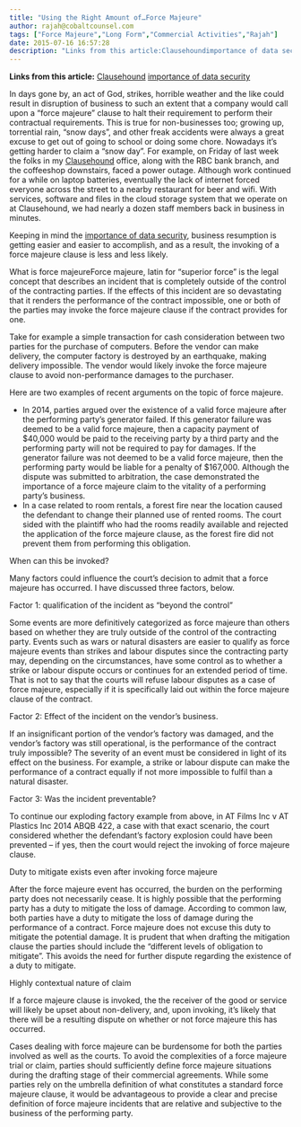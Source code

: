 ```yaml
---
title: "Using the Right Amount of…Force Majeure"
author: rajah@cobaltcounsel.com
tags: ["Force Majeure","Long Form","Commercial Activities","Rajah"]
date: 2015-07-16 16:57:28
description: "Links from this article:Clausehoundimportance of data securityIn days gone by, an act of God, strikes, horrible weather and the like could result..."
---
```


**Links from this article:**
[Clausehound](http://www.clausehound.com/)
[importance of data security](http://multiplicity.media/2014/11/10/data-security-essential-company-credibility/)

In days gone by, an act of God, strikes, horrible weather and the like could result in disruption of business to such an extent that a company would call upon a “force majeure” clause to halt their requirement to perform their contractual requirements. This is true for non-businesses too;  growing up, torrential rain, “snow days”, and other freak accidents were always a great excuse to get out of going to school or doing some chore.  Nowadays it’s getting harder to claim a “snow day”. For example, on Friday of last week the folks in my [Clausehound](http://www.clausehound.com/) office, along with the RBC bank branch, and the coffeeshop downstairs, faced a power outage. Although work continued for a while on laptop batteries, eventually the lack of internet forced everyone across the street to a nearby restaurant for beer and wifi. With services, software and files in the cloud storage system that we operate on at Clausehound, we had nearly a dozen staff members back in business in minutes.

Keeping in mind the [importance of data security](http://multiplicity.media/2014/11/10/data-security-essential-company-credibility/), business resumption is getting easier and easier to accomplish, and as a result, the invoking of a force majeure clause is less and less likely.

What is  force majeureForce majeure, latin for “superior force” is the legal concept that describes an incident that is completely outside of the control of the contracting parties. If the effects of this incident are so devastating that it renders the performance of the contract impossible, one or both of the parties may invoke the force majeure clause if the contract provides for one.

Take for example a simple transaction for cash consideration between two parties for the purchase of computers. Before the vendor can make delivery, the computer factory is destroyed by an earthquake, making delivery impossible. The vendor would likely invoke the force majeure clause to avoid non-performance damages to the purchaser.

Here are two examples of recent arguments on the topic of force majeure.
- In 2014, parties argued over the existence of a valid force majeure after the performing party’s generator failed. If this generator failure was deemed to be a valid force majeure, then a capacity payment of $40,000 would be paid to the receiving party by a third party and the performing party will not be required to pay for damages. If the generator failure was not deemed to be a valid force majeure, then the performing party would be liable for a penalty of $167,000. Although the dispute was submitted to arbitration, the case demonstrated the importance of a force majeure claim to the vitality of a performing party’s business.
- In a case related to room rentals, a forest fire near the location caused the defendant to change their planned use of rented rooms.  The court sided with the plaintiff who had the rooms readily available and rejected the application of the force majeure clause, as the forest fire did not prevent them from performing this obligation.

When can this be invoked?

Many factors could influence the court’s decision to admit that a force majeure has occurred.  I have discussed three factors, below.

Factor 1:  qualification of the incident as “beyond the control”

Some events are more definitively categorized as force majeure than others based on whether they are truly outside of the control of the contracting party. Events such as wars or natural disasters are easier to qualify as force majeure events than strikes and labour disputes since the contracting party may, depending on the circumstances, have some control as to whether a strike or labour dispute occurs or continues for an extended period of time. That is not to say that the courts will refuse labour disputes as a case of force majeure, especially if it is specifically laid out within the force majeure clause of the contract.

Factor 2:  Effect of the incident on the vendor’s business. 

If an insignificant portion of the vendor’s factory was damaged, and the vendor’s factory was still operational, is the performance of the contract truly impossible?  The severity of an event must be considered in light of its effect on the business.   For example, a strike or labour dispute can make the performance of a contract equally if not more impossible to fulfil than a natural disaster.

Factor 3:  Was the incident preventable?

To continue our exploding factory example from above, in AT Films Inc v AT Plastics Inc 2014 ABQB 422, a case with that exact scenario, the court considered whether the defendant’s factory explosion could have been prevented – if yes, then the court would reject the invoking of force majeure clause.

Duty to mitigate exists even after invoking  force majeure

After the force majeure event has occurred, the burden on the performing party does not necessarily cease. It is highly possible that the performing party has a duty to mitigate the loss of damage. According to common law, both parties have a duty to mitigate the loss of damage during the performance of a contract. Force majeure does not excuse this duty to mitigate the potential damage.  It is prudent that when drafting the mitigation clause the parties should include the “different levels of obligation to mitigate”. This avoids the need for further dispute regarding the existence of a duty to mitigate.

Highly contextual nature of claim

If a force majeure clause is invoked, the the receiver of the good or service will likely be upset about non-delivery, and, upon invoking, it’s likely that there will be a resulting dispute on whether or not force majeure this has occurred.

Cases dealing with force majeure can be burdensome for both the parties involved as well as the courts. To avoid the complexities of a force majeure trial or claim, parties should sufficiently define force majeure situations during the drafting stage of their commercial agreements.  While some parties rely on the umbrella definition of what constitutes a standard force majeure clause, it would be advantageous to provide a clear and precise definition of force majeure incidents that are relative and subjective to the business of the performing party.